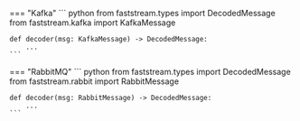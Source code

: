=== "Kafka"
    ``` python
    from faststream.types import DecodedMessage
    from faststream.kafka import KafkaMessage

    def decoder(msg: KafkaMessage) -> DecodedMessage:
        ...
    ```

=== "RabbitMQ"
    ``` python
    from faststream.types import DecodedMessage
    from faststream.rabbit import RabbitMessage

    def decoder(msg: RabbitMessage) -> DecodedMessage:
        ...
    ```